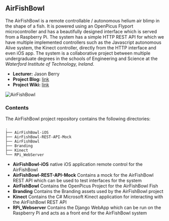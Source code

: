 ## AirFishBowl
The AirFishBowl is a remote controllable / autonomous helium air blimp in the shape of a fish. It is powered using an OpenPicus 
Flyport microcontroller and has a beautifully designed interface which is served from a Raspberry Pi. The system has a simple 
HTTP REST API for which we have multiple implemented controllers such as the Javascript autonomous Alive system, the Kinect 
controller, directly from the HTTP interface and even iOS app. The system is a collaborative project between multiple 
undergraduate degrees in the schools of Engineering and Science at the _Waterford Institute of Technology, Ireland_.

- __Lecturer:__ Jason Berry
- __Project Blog:__ [link](http://www.airfishbowl.com "Project Blog")
- __Project Wiki:__ [link](https://github.com/ElectronicsWIT/AirFishBowl/wiki "Project Wiki")


![AirFishBowl](http://electronicswit.github.io/AirFishBowl/airfish-architecture.png)

### Contents
The AirFishBowl project repository contains the following directories:

    .
    ├── AirFishBowl-iOS 
    ├── AirFishBowl-REST-API-Mock
    ├── AirFishBowl
    ├── Branding
    ├── Kinect
    └── RPi_WebServer



- __AirFishBowl-iOS__ native iOS application remote control for the AirFishBowl
- __AirFishBowl-REST-API-Mock__ Contains a mock for the AirFishBowl REST API which can be used to test interfaces for the system
- __AirFishBowl__ Contains the OpenPicus Project for the AirFishBowl Fish
- __Branding__ Contains the Branding assets used by the AirFishBowl project
- __Kinect__ Contains the C# Microsoft Kinect application for interacting with the AirFishBowl REST API
- __RPi_Webserver__ Contains the Django WebApp which can be run on the Raspberry Pi and acts as a front end for the AirFishBowl system
